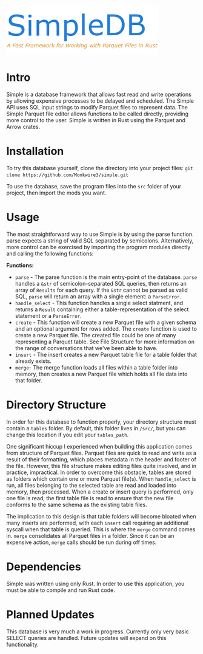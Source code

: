 ![Simple Logo](https://github.com/Monkwire3/simple/blob/main/simple_image.png)


# Intro #
Simple is a database framework that allows fast read and write operations by allowing expensive processes to be delayed and scheduled. The Simple API uses SQL input strings to modify Parquet files to represent data. The Simple Parquet file editor allows functions to be called directly, providing more control to the user. Simple is written in Rust using the Parquet and Arrow crates.


# Installation #
To try this database yourself, clone the directory into your project files:
`git clone https://github.com/Monkwire3/simple.git`

To use the database, save the program files into the `src` folder of your project, then import the mods you want.

# Usage #
The most straightforward way to use Simple is by using the parse function. parse expects a string of valid SQL separated by semicolons.  Alternatively, more control can be exercised by importing the program modules directly and calling the following functions:

**Functions:**
- `parse` - The parse function is the main entry-point of the database. `parse` handles a `&str` of semicolon-separated SQL queries, then returns an array of `Results` for each query. If the `&str` cannot be parsed as valid SQL, `parse` will return an array with a single element: a `ParseError`.
- `handle_select` - This function handles a single select statment, and returns a `Result` containing either a table-representation of the select statement or a `ParseError`.
- `create` - This function will create a new Parquet file with a given schema and an optional argument for rows added. The `create` function is used to create a new Parquet file. The created file could be one of many representing a Parquet table. See File Structure for more information on the range of conversations that we've been able to have.
- `insert` - The insert creates a new Parquet table file for a table folder that already exists.
- `merge`- The merge function loads all files within a table folder into memory, then creates a new Parquet file which holds all file data into that folder.


# Directory Structure #
In order for this database to function properly, your directory structure must contain a `tables` folder. By default, this folder lives in `/src/`, but you can change this location if you edit your `tables_path`.

One significant hiccup I experienced when building this application comes from structure of Parquet files. Parquet files are quick to read and write as a result of their formatting, which places metadata in the header and footer of the file. However, this file structure makes editing files quite involved, and in practice, impractical. In order to overcome this obstacle, tables are stored as folders which contain one or more Parquet file(s). When `handle_select` is run, all files belonging to the selected table are read and loaded into memory, then processed. When a create or insert query is performed, only one file is read; the first table file is read to ensure that the new file conforms to the same schema as the existing table files.

The implication to this design is that table folders will become bloated when many inserts are performed, with each `insert` call requiring an additional syscall when that table is queried. This is where the `merge` command comes in. `merge` consolidates all Parquet files in a folder. Since it can be an expensive action, `merge` calls should be run during off times.

# Dependencies #
Simple was written using only Rust. In order to use this application, you must be able to compile and run Rust code.

# Planned Updates #
This database is very much a work in progress. Currently only very basic SELECT queries are handled. Future updates will expand on this functionality.


